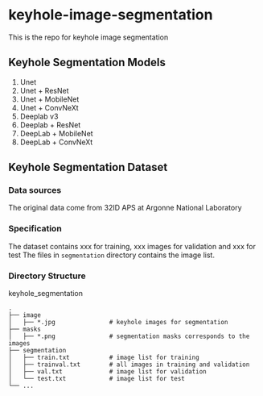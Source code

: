 # keyhole-image-segmentation
This is the repo for keyhole image segmentation

## Keyhole Segmentation Models
1. Unet
2. Unet + ResNet 
3. Unet + MobileNet
4. Unet + ConvNeXt
5. Deeplab v3
6. Deeplab + ResNet 
7. DeepLab + MobileNet
8. DeepLab + ConvNeXt

## Keyhole Segmentation Dataset
### Data sources
The original data come from 32ID APS at Argonne National Laboratory
### Specification
The dataset contains xxx for training, xxx images for validation and xxx for test
The files in `segmentation` directory contains the image list.
### Directory Structure
keyhole_segmentation

    .
    ├── image
    │   ├── *.jpg               # keyhole images for segmentation
    ├── masks
    │   ├── *.png               # segmentation masks corresponds to the images
    ├── segmentation           
    │   ├── train.txt           # image list for training
    │   ├── trainval.txt        # all images in training and validation
    │   ├── val.txt             # image list for validation
    │   └── test.txt            # image list for test
    └── ...
